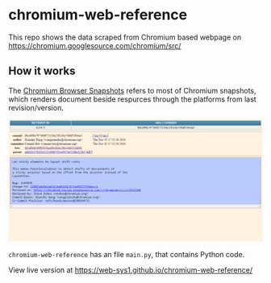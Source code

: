 # chromium-web-reference
This repo shows the data scraped from Chromium based webpage on https://chromium.googlesource.com/chromium/src/

## How it works
The [Chromium Browser Snapshots](https://commondatastorage.googleapis.com/chromium-browser-snapshots/index.html) refers to most of Chromium snapshots, which renders document beside respurces through the platforms from last revision/version. 

![Jupyter notebook example](screenshot-page.png "Here is the live example. Source: https://web-sys1.github.io/chromium-web-reference/")

<code>chromium-web-reference</code> has an file `main.py`, that contains Python code.

View live version at https://web-sys1.github.io/chromium-web-reference/
